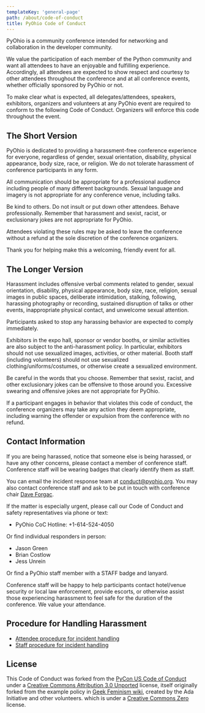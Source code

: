```yaml
---
templateKey: 'general-page'
path: /about/code-of-conduct
title: PyOhio Code of Conduct
---
```


PyOhio is a community conference intended for networking and collaboration in the developer community.

We value the participation of each member of the Python community and want all attendees to have an enjoyable and fulfilling experience. Accordingly, all attendees are expected to show respect and courtesy to other attendees throughout the conference and at all conference events, whether officially sponsored by PyOhio or not.

To make clear what is expected, all delegates/attendees, speakers, exhibitors, organizers and volunteers at any PyOhio event are required to conform to the following Code of Conduct. Organizers will enforce this code throughout the event.

The Short Version
-----------------

PyOhio is dedicated to providing a harassment-free conference experience for everyone, regardless of gender, sexual orientation, disability, physical appearance, body size, race, or religion. We do not tolerate harassment of conference participants in any form.

All communication should be appropriate for a professional audience including people of many different backgrounds. Sexual language and imagery is not appropriate for any conference venue, including talks.

Be kind to others. Do not insult or put down other attendees. Behave professionally. Remember that harassment and sexist, racist, or exclusionary jokes are not appropriate for PyOhio.

Attendees violating these rules may be asked to leave the conference without a refund at the sole discretion of the conference organizers.

Thank you for helping make this a welcoming, friendly event for all.

The Longer Version
------------------

Harassment includes offensive verbal comments related to gender, sexual orientation, disability, physical appearance, body size, race, religion, sexual images in public spaces, deliberate intimidation, stalking, following, harassing photography or recording, sustained disruption of talks or other events, inappropriate physical contact, and unwelcome sexual attention.

Participants asked to stop any harassing behavior are expected to comply immediately.

Exhibitors in the expo hall, sponsor or vendor booths, or similar activities are also subject to the anti-harassment policy. In particular, exhibitors should not use sexualized images, activities, or other material. Booth staff (including volunteers) should not use sexualized clothing/uniforms/costumes, or otherwise create a sexualized environment.

Be careful in the words that you choose. Remember that sexist, racist, and other exclusionary jokes can be offensive to those around you. Excessive swearing and offensive jokes are not appropriate for PyOhio.

If a participant engages in behavior that violates this code of conduct, the conference organizers may take any action they deem appropriate, including warning the offender or expulsion from the conference with no refund.

Contact Information
-------------------

If you are being harassed, notice that someone else is being harassed, or have any other concerns, please contact a member of conference staff. Conference staff will be wearing badges that clearly identify them as staff.

You can email the incident response team at [conduct@pyohio.org](mailto:conduct@pyohio.org). You may also contact conference staff and ask to be put in touch with conference chair [Dave Forgac](mailto:dforgac@pyohio.org).

If the matter is especially urgent, please call our Code of Conduct and safety representatives via phone or text:

- PyOhio CoC Hotline: +1-614-524-4050

Or find individual responders in person:

- Jason Green
- Brian Costlow
- Jess Unrein

Or find a PyOhio staff member with a STAFF badge and lanyard.

Conference staff will be happy to help participants contact hotel/venue security or local law enforcement, provide escorts, or otherwise assist those experiencing harassment to feel safe for the duration of the conference. We value your attendance.

Procedure for Handling Harassment
------------------------------------------
- [Attendee procedure for incident handling](/about/code-of-conduct/reporting-procedure)
- [Staff procedure for incident handling](/about/code-of-conduct/staff-procedure)

License
-------

This Code of Conduct was forked from the [PyCon US Code of Conduct](https://github.com/python/pycon-code-of-conduct) under a [Creative Commons Attribution 3.0 Unported](http://creativecommons.org/licenses/by/3.0/) license, itself originally forked from the example policy in [Geek Feminism wiki](http://geekfeminism.wikia.com/wiki/Conference_anti-harassment/Policy), created by the Ada Initiative and other volunteers. which is under a [Creative Commons Zero](https://creativecommons.org/publicdomain/zero/1.0/) license.
